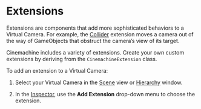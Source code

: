 # Extensions

Extensions are components that add more sophisticated behaviors to a Virtual Camera. For example, the [Collider](CinemachineCollider) extension moves a camera out of the way of GameObjects that obstruct the camera’s view of its target.

Cinemachine includes a variety of extensions. Create your own custom extensions by deriving from the `CinemachineExtension` class.

To add an extension to a Virtual Camera:

1. Select your Virtual Camera in the [Scene](https://docs.unity3d.com/Manual/UsingTheSceneView.html) view or [Hierarchy](https://docs.unity3d.com/Manual/Hierarchy.html) window.

2. In the [Inspector](https://docs.unity3d.com/Manual/UsingTheInspector.html), use the __Add Extension__ drop-down menu to choose the extension.

